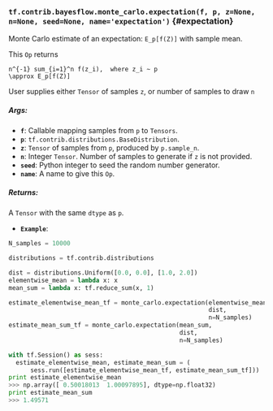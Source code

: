 ### `tf.contrib.bayesflow.monte_carlo.expectation(f, p, z=None, n=None, seed=None, name='expectation')` {#expectation}

Monte Carlo estimate of an expectation:  `E_p[f(Z)]` with sample mean.

This `Op` returns

```
n^{-1} sum_{i=1}^n f(z_i),  where z_i ~ p
\approx E_p[f(Z)]
```

User supplies either `Tensor` of samples `z`, or number of samples to draw `n`

##### Args:


*  <b>`f`</b>: Callable mapping samples from `p` to `Tensors`.
*  <b>`p`</b>: `tf.contrib.distributions.BaseDistribution`.
*  <b>`z`</b>: `Tensor` of samples from `p`, produced by `p.sample_n`.
*  <b>`n`</b>: Integer `Tensor`.  Number of samples to generate if `z` is not provided.
*  <b>`seed`</b>: Python integer to seed the random number generator.
*  <b>`name`</b>: A name to give this `Op`.

##### Returns:

  A `Tensor` with the same `dtype` as `p`.


*  <b>`Example`</b>: 

```python
N_samples = 10000

distributions = tf.contrib.distributions

dist = distributions.Uniform([0.0, 0.0], [1.0, 2.0])
elementwise_mean = lambda x: x
mean_sum = lambda x: tf.reduce_sum(x, 1)

estimate_elementwise_mean_tf = monte_carlo.expectation(elementwise_mean,
                                                       dist,
                                                       n=N_samples)
estimate_mean_sum_tf = monte_carlo.expectation(mean_sum,
                                               dist,
                                               n=N_samples)

with tf.Session() as sess:
  estimate_elementwise_mean, estimate_mean_sum = (
      sess.run([estimate_elementwise_mean_tf, estimate_mean_sum_tf]))
print estimate_elementwise_mean
>>> np.array([ 0.50018013  1.00097895], dtype=np.float32)
print estimate_mean_sum
>>> 1.49571

```

